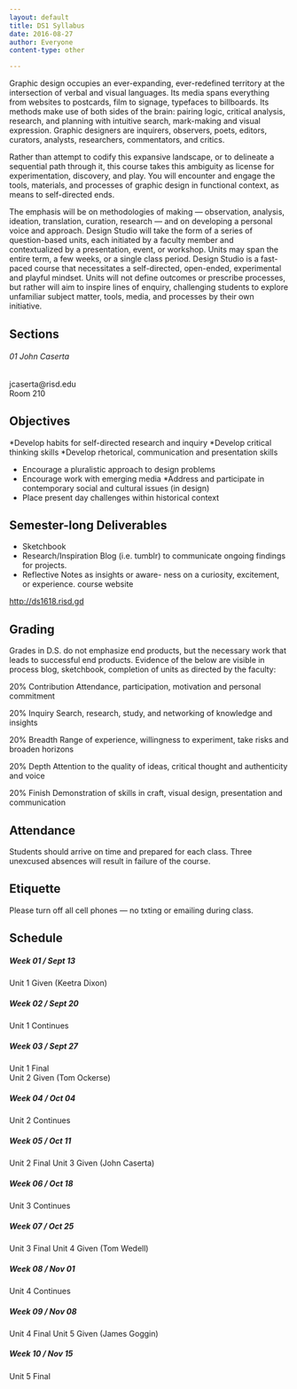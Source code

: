 ```yaml
---
layout: default
title: DS1 Syllabus
date: 2016-08-27
author: Everyone
content-type: other

---
```


<p>Graphic design occupies an ever-expanding, ever-redefined territory at the intersection of verbal and visual languages. Its media spans everything from websites to postcards, film to signage, typefaces to billboards. Its methods make use of both sides of the brain: pairing  logic, critical analysis, research, and planning with intuitive search, mark-making and visual expression. Graphic designers are inquirers, observers, poets, editors, curators, analysts, researchers, commentators, and critics.
</p>
<p>	Rather than attempt to codify this expansive landscape, or to delineate a sequential path through it, this course takes this ambiguity as license for experimentation, discovery, and play. You will encounter and engage the tools, materials, and processes of graphic design in functional context,
as means to self-directed ends. </p>
<p>The emphasis will be on methodologies of making — observation, analysis, ideation, translation, curation, research — and on developing a personal voice and approach.
	Design Studio will take the form of a series of question-based units, each initiated by a faculty member and contextualized by a presentation, event, or workshop. Units may span the entire term, a few weeks, or a single class period. Design Studio is a fast-paced course that necessitates a self-directed, open-ended, experimental and playful mindset. Units will not define outcomes or prescribe processes, but rather will aim to inspire lines of enquiry, challenging students to explore unfamiliar subject matter, tools, media, and processes by their own initiative. </p>


<h2>  Sections</h2>

<h6>01	John Caserta</h6>
	<p>jcaserta@risd.edu<br>
  Room 210 </p>


<h2>Objectives</h2>

*Develop habits for self-directed research and inquiry
*Develop critical thinking skills
*Develop rhetorical, communication and presentation skills
*	Encourage a pluralistic approach to design problems
*	Encourage work with emerging media
*Address and participate in contemporary social and cultural issues (in design)
*	Place present day challenges within historical context

<h2>Semester-long
Deliverables</h2>

*	Sketchbook
*	Research/Inspiration Blog (i.e. tumblr)
  to communicate ongoing findings
  for projects.
*	Reflective Notes as insights or aware-
  ness on a curiosity, excitement,
  or experience.
course website

http://ds1618.risd.gd

<h2>Grading</h2>

<p>Grades in D.S. do not emphasize end products, but the necessary work that leads to successful end products. Evidence of the below are visible in process blog, sketchbook, completion of units as directed by the faculty:</p>

20% 	Contribution
	Attendance,
  participation, motivation and personal commitment

20% 	Inquiry
	Search, research, study, and networking of knowledge and insights

20% 	Breadth
	Range of experience, willingness to experiment, take risks and broaden horizons

20%	Depth
	Attention to the quality of ideas, critical thought and authenticity and voice

20% 	Finish
	Demonstration of skills in craft, visual design, presentation and communication

<h2>Attendance</h2>

<p>Students should arrive on time and prepared for
  each class. Three unexcused absences will result
  in failure of the course.</p>

<h2>Etiquette</h2>

<p>Please turn off all
  cell phones — no txting or emailing during class.</p>



<h2>Schedule</h2>
<h5>Week 01 / Sept 13</h5>
<p>Unit 1 Given (Keetra Dixon)</p>

<h5>Week 02	/ 	Sept 20</h5>
<p>Unit 1 Continues</p>

<h5>Week 03	/ 	Sept 27	</h5>
<p>Unit 1 Final<br>
Unit 2 Given (Tom Ockerse)</p>

<h5>Week 04	/ 	Oct 04</h5>
<p>Unit 2 Continues</p>

<h5>Week 05	/ 	Oct 11</h5>
<p>Unit 2 Final
Unit 3 Given (John Caserta)</p>

<h5>Week 06	/ 	Oct 18</h5>
<p>Unit 3 Continues</p>

<h5>Week 07	/ 	Oct 25</h5>
<p>Unit 3 Final
Unit 4 Given (Tom Wedell)</p>

<h5>Week 08	/ 	Nov 01</h5>
<p>Unit 4 Continues</p>

<h5>Week 09	/ 	Nov 08</h5>
<p>Unit 4 Final
Unit 5 Given (James Goggin)</p>

<h5>Week 10	/ 	Nov 15</h5>
<p>Unit 5 Final</p>
